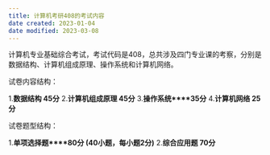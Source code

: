 ```yaml
---
title: 计算机考研408的考试内容
date created: 2023-01-04
date modified: 2023-03-08
---
```


计算机专业基础综合考试，考试代码是408，总共涉及四门专业课的考察，分别是数据结构、计算机组成原理、操作系统和计算机网络。

试卷内容结构：

1.**数据结构 45分**
2.**计算机组成原理 45分**
3.**操作系统****35分**
4.**计算机网络 25分**

试卷题型结构：

1.**单项选择题****80分 (40小题，每小题2分)**
2.**综合应用题 70分**
